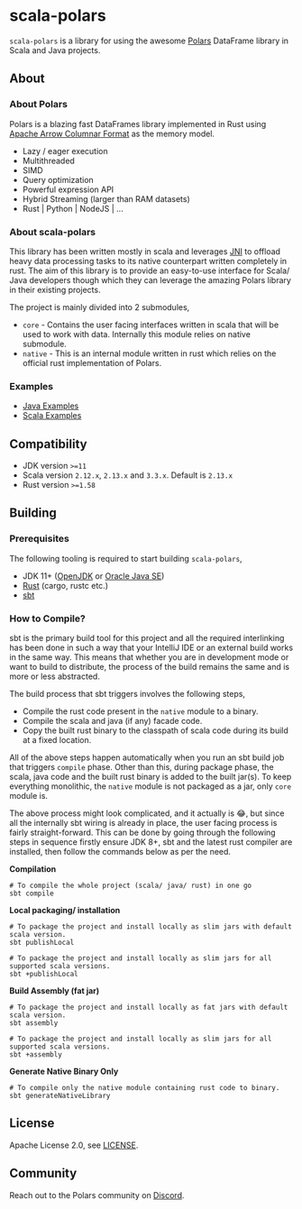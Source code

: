 scala-polars
============

`scala-polars` is a library for using the awesome [Polars](https://www.pola.rs/) DataFrame library in
Scala and Java projects.

## About

### About Polars

Polars is a blazing fast DataFrames library implemented in Rust using
[Apache Arrow Columnar Format](https://arrow.apache.org/docs/format/Columnar.html) as the memory model.

- Lazy / eager execution
- Multithreaded
- SIMD
- Query optimization
- Powerful expression API
- Hybrid Streaming (larger than RAM datasets)
- Rust | Python | NodeJS | ...

### About scala-polars

This library has been written mostly in scala and leverages [JNI](https://en.wikipedia.org/wiki/Java_Native_Interface)
to offload heavy data processing tasks to its native counterpart written completely in rust. The aim of this library is
to provide an easy-to-use interface for Scala/ Java developers though which they can leverage the amazing Polars library
in their existing projects.

The project is mainly divided into 2 submodules,

- `core` - Contains the user facing interfaces written in scala that will be used to work with data. Internally this
  module relies on native submodule.
- `native` - This is an internal module written in rust which relies on the official rust implementation of Polars.

### Examples

- [Java Examples](examples/src/main/java/examples/java/)
- [Scala Examples](examples/src/main/scala/examples/scala/)

## Compatibility

- JDK version `>=11`
- Scala version `2.12.x`, `2.13.x` and `3.3.x`. Default is `2.13.x`
- Rust version `>=1.58`

## Building

### Prerequisites

The following tooling is required to start building `scala-polars`,

- JDK 11+ ([OpenJDK](https://openjdk.org/projects/jdk/)
  or [Oracle Java SE](https://www.oracle.com/java/technologies/javase/))
- [Rust](https://www.rust-lang.org/tools/install) (cargo, rustc etc.)
- [sbt](https://www.scala-sbt.org/index.html)

### How to Compile?

sbt is the primary build tool for this project and all the required interlinking has been done in such a way that your
IntelliJ IDE or an external build works in the same way. This means that whether you are in development mode or want to
build to distribute, the process of the build remains the same and is more or less abstracted.

The build process that sbt triggers involves the following steps,

- Compile the rust code present in the `native` module to a binary.
- Compile the scala and java (if any) facade code.
- Copy the built rust binary to the classpath of scala code during its build at a fixed location.

All of the above steps happen automatically when you run an sbt build job that triggers `compile` phase. Other than
this, during package phase, the scala, java code and the built rust binary is added to the built jar(s). To keep
everything monolithic, the `native` module is not packaged as a jar, only `core` module is.

The above process might look complicated, and it actually is 😂, but since all the internally sbt wiring is already in
place, the user facing process is fairly straight-forward. This can be done by going through the following steps in
sequence firstly ensure JDK 8+, sbt and the latest rust
compiler are installed, then follow the commands below as per the need.

**Compilation**

```shell
# To compile the whole project (scala/ java/ rust) in one go
sbt compile
```

**Local packaging/ installation**

```shell
# To package the project and install locally as slim jars with default scala version.
sbt publishLocal

# To package the project and install locally as slim jars for all supported scala versions.
sbt +publishLocal
```

**Build Assembly (fat jar)**

```shell
# To package the project and install locally as fat jars with default scala version.
sbt assembly

# To package the project and install locally as slim jars for all supported scala versions.
sbt +assembly
```

**Generate Native Binary Only**

```shell
# To compile only the native module containing rust code to binary.
sbt generateNativeLibrary
```

## License

Apache License 2.0, see [LICENSE](LICENSE).

## Community

Reach out to the Polars community on [Discord](https://discord.gg/4UfP5cfBE7).
